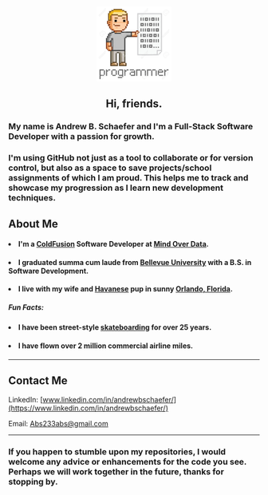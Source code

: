 <div id="header" align="center">
  <img src="programmer.png" height= "150" width="150"/>
</div>

<h2 align="center">Hi, friends.</h2> 


<h3>My name is Andrew B. Schaefer and I'm a Full-Stack Software Developer with a passion for growth.</h3> 

<h3>I'm using GitHub not just as a tool to collaborate or for version control, but also as a space to save projects/school assignments of which I am proud. This helps me to track and showcase my progression as I learn new development techniques.
  
<h2>About Me</h2>
  <h4><li>I'm a <a href="https://helpx.adobe.com/coldfusion/developing-applications/the-cfml-programming-language.html">ColdFusion</a> Software Developer at <a href="mind-over-data.com">Mind Over Data</a>.</li></h4>
  <h4><li>I graduated summa cum laude from <a href="https://www.bellevue.edu/">Bellevue University</a> with a B.S. in Software Development.</li></h4>
  <h4><li>I live with my wife and <a href="https://www.akc.org/dog-breeds/havanese/">Havanese<a/> pup in sunny <a href="https://www.orlando.gov/Home">Orlando, Florida</a>.</li></h4>
  <h5>Fun Facts:</h5>
  <h4><li>I have been street-style <a href="https://olympics.com/en/sports/skateboarding/">skateboarding</a> for over 25 years.</li></h4>
  <h4><li>I have flown over 2 million commercial airline miles.</h4></li>
  
<hr>

<h2>Contact Me</h2>

LinkedIn: 
[www.linkedin.com/in/andrewbschaefer/](https://www.linkedin.com/in/andrewbschaefer/)

Email: 
[Abs233abs@gmail.com](Abs233abs@gmail.com)
  
 <hr>

<h3>If you happen to stumble upon my repositories, I would welcome any advice or enhancements for the code you see. Perhaps we will work together in the future, thanks for stopping by.</h3>
